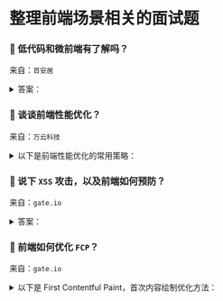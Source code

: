 # 整理前端场景相关的面试题

### 🔴 低代码和微前端有了解吗？

来自：`百安居`

<details>

<summary>答案：</summary>

#### 低代码

低代码是一种快速开发应用程序的方法，有以下几个特性：

1. **特点**：可视化开发、提高产出速度、降低开发门槛
2. **优势**：提高效率、降低人力成本、易于维护
3. **应用场景**：企业内部管理系统、移动应用开发、数据可视化
4. **数据发展**：随着技术的不断进步，低代码开发平台将越来越智能化，能够自动生成更多的代码，进一步提高开发效率。同时，低代码开发也将与人工智能、大数据等技术相结合，为企业提供更强大的解决方案。

由于我本人对 `formily` 比较了解，所以结合 `formily` 的特性在低代码中发挥的用途，我总结的 `formily` 记录：https://github.com/cgfeel/formily

- 提供了开箱即用的开源低代码编辑器
- 采用 `MVVM` 设计模式，精确渲染，将视图模型抽象出来，然后在 DSL 模板层消费
- 提供领域模型，可以多字段联动，主动、被动受控
- 提供点对点的路径系统，能够在低代码中匹配、筛查特定字段
- 细粒度极高的生命周期，从顶层的表单，到底层的字段，从创建到更新，每一个阶段都有对应生命周期
- 协议驱动，提供 `schema`，可以完美通过 `json` 驱动视图
- 分层架构，主要分为 4 大库
  - `@formily/reactive`：数据记录，状态更新
  - `@formily/core`：模型解析、生命周期
  - `@formily/react`：桥接 `react`，使其拥有调用 `formily` 能力
  - `@formily/antd-v5`：`UI` 库之一，作为模型下的组件库，也可以自定义或适配第三方库

#### 微前端

微前端是一种将前端应用拆分为多个独立小型前端应用的架构模式。

**主要特点**

1. **独立开发**：各个微前端应用可以由不同的团队独立开发，使用不同的技术栈，提高开发效率。
2. **独立部署**：每个微前端应用可以独立部署，不影响其他应用，实现快速迭代。
3. **技术栈无关**：允许在一个项目中集成不同技术栈的应用，增加了技术选型的灵活性。

**优势**

1. **提升开发效率**：团队可以专注于特定的微前端应用，减少开发过程中的冲突和协调成本。
2. **增强可维护性**：较小的代码库更容易理解和维护。
3. **灵活升级**：可以逐步升级单个微前端应用，而无需对整个系统进行大规模升级。

**实现方式**

1. **路由分发**：通过路由将不同的 `URL` 分配给不同的微前端应用，如：`qiankun`、`single-spa`。
2. **组合式应用**：将多个微前端应用组合在一个页面中，通过 `iframe` 进行管理，如：`wujie` 降级模式 `degradee`。
3. **微组件化**：将微前端应用封装成 `web-component`，在主应用中动态加载，如：`micro-app`、`wujie` 默认模式。

我总结的微前端记录：https://github.com/cgfeel/zf-micro-app

</details>

### 🔴 谈谈前端性能优化？

来自：`万云科技`

<details>

<summary>以下是前端性能优化的常用策略：</summary>

前端性能优化的核心目标是提高页面加载速度和用户交互体验。

**1. 代码优化**

- **代码分离与按需加载**：使用代码分离（`Code Splitting`）将代码按需加载，以减小首屏的 `JavaScript` 体积。`Webpack` 等打包工具提供了动态导入（`import`）功能来实现按需加载。
- **减少 `JavaScript` 执行时间**：减少过多的 `JavaScript` 运算和 `DOM` 操作，将计算密集型操作移到 `Web Worker` 或服务器端。

**2. 资源优化**

- **压缩和最小化**：通过压缩 `HTML`、`CSS`、`JavaScript` 来减少资源大小。常用工具包括 `Terser`（`JS`）、`CSSNano`（`CSS`）等。
- **图片优化**：优化图片格式（如 `WebP`）、使用图片懒加载、并适配不同分辨率的设备。
- **使用字体优化**：尽量使用系统字体，或确保自定义字体在加载前不阻塞页面渲染。

**3. 网络优化**

- **使用 `HTTP/2` 或 `HTTP/3`**：`HTTP/2` 支持多路复用和更高效的资源加载，使浏览器能够同时加载多个资源而无需排队。
- **缓存与 `Service Worker`**：利用缓存策略（如 `HTTP` 缓存、`Service Worker` 缓存）来减少重复加载静态资源，提升返回用户的加载速度。
- **内容分发网络（`CDN`）**：通过 `CDN` 加速全球用户的资源加载，减少资源的传输时间。

**4. 页面渲染优化**

- **减少重绘与重排**：避免频繁修改 `DOM`，以减少布局和渲染的消耗。可以通过批量操作 `DOM`，或使用虚拟 `DOM` 技术来降低成本。
- **`CSS` 优化**：将关键 `CSS`（`Critical CSS`）放在页面顶部，其他的 `CSS` 文件可以异步加载，以加快页面的首屏渲染。

**5. 提高交互性能**

- **合理使用事件委托**：对于频繁的 `DOM` 事件（如点击、鼠标移动等），使用事件委托来提升性能，减少事件绑定数量。
- **懒加载非必要资源**：如图像、视频和数据，可以在用户接近相关区域时进行加载，避免一次性加载所有资源的负担。
- **减少首屏加载的 `JavaScript`**：通过 `Tree Shaking` 删除无用代码，并延迟加载非关键代码，以减少加载时间。

**6. 提高体验的优化**

- **优先显示关键内容**：确保首屏重要内容优先加载，尽量缩短用户首次看到页面的时间。
- **合理使用骨架屏与加载动画**：在加载较慢的情况下，使用骨架屏或加载动画来增强用户体验，避免白屏时间过长。

这些策略可以综合运用，具体选择需根据项目实际需求和用户设备、网络情况来决定。

</details>

### 🔴 说下 `XSS` 攻击，以及前端如何预防？

来自：`gate.io`

<details>

<summary>答案：</summary>

#### `XSS`（跨站脚本攻击）概述

`XSS` 攻击是一种常见的网络安全漏洞，攻击者通过在目标网站中注入恶意脚本（通常是 `JavaScript`），来获取用户的敏感信息（如登录凭证、个人信息等）或者执行其他恶意操作。这些恶意脚本会在用户的浏览器中执行，而用户往往是在正常访问目标网站的过程中被攻击。

**攻击类型有 3 个**

- **存储型 `XSS`**：攻击者将恶意脚本存储在目标服务器上，例如在网站的评论区、留言板等可以存储用户输入内容的地方。当其他用户访问包含恶意脚本的页面时，浏览器会加载并执行这些脚本。例如，攻击者在一个论坛的评论中插入一段恶意 `JavaScript` 代码，当其他用户查看该评论时，代码就会执行，可能会窃取用户的登录信息。
- **反射型 `XSS`**：攻击者构造一个带有恶意脚本的 `URL`，诱使用户点击。当用户访问这个 `URL` 时，服务器会将恶意脚本反射回用户的浏览器并执行。比如，攻击者通过电子邮件等方式发送一个包含恶意脚本的链接，用户点击链接后，服务器会将脚本返回给浏览器执行。
- **`DOM` - `based XSS`**：这种类型的 `XSS` 是基于文档对象模型（`DOM`）的。攻击者利用网站前端 `JavaScript` 代码中的漏洞，通过修改 `DOM` 树来执行恶意脚本。例如，网站的某个 `JavaScript` 函数在处理用户输入时，没有正确地验证或转义，使得攻击者可以通过操作 `DOM` 来注入并执行恶意脚本。

#### 如何防止 `XSS` 攻击

从以下 4 个方面避免 `XSS` 攻击

**1. 输入验证和过滤：**

- **转义 `HTML` 特殊字符：**：将用户输入中的 `&`、`<`、`>`、`"`、`'` 等特殊字符替换为相应的 `HTML` 实体。
- **输入验证和清理**：对于用户输入的任何内容，如表单输入、`URL` 参数等，都应该进行严格的验证。验证内容包括数据类型、长度、格式等。

转义 `HTML` 特殊字符示例：

```js
function _getProcessedContent(content) {
  return content
    .replace(/&/g, "&amp;")
    .replace(/</g, "&lt;")
    .replace(/>/g, "&gt;")
    .replace(/"/g, "&quot;")
    .replace(/'/g, "&#039;")
    .replace(/`([\S\s]+?)`/g, "<code>$1</code>");
}
```

这样，即使攻击者输入了恶意脚本，在浏览器中也会被当作普通文本显示，而不会被执行。

**2. 输出编码：**

- **`HTML` 编码**：在将数据输出到 `HTML` 页面时，如在显示用户评论、文章内容等情况下，要对数据进行 `HTML` 编码。
- **`JavaScript` 编码**：如果数据是要在 `JavaScript` 代码中使用，一定要进行严格的编码和验证。例如，对于要在 `eval` 函数中使用的数据，会直接执行传入的字符串作为 `JavaScript` 代码。

**3. 安全的 `DOM` 操作：**

- **避免使用危险的 `DOM API`**：如 `document.write` 容易导致 `DOM` - `based XSS` 攻击。
- **正确处理 `DOM` 更新**：在更新 `DOM` 时，要注意使用的数据来源。例如，在使用 `innerHTML` 时，要对插入的内容进行 `HTML` 编码，防止恶意脚本注入。对于通过 `addEventListener` 等方式添加的事件处理函数，也要注意防止恶意脚本通过事件参数等途径注入。

**4. 借助安全策略和现有的库：**

- **使用 `CSP`（内容安全策略）**：通过 `HTTP` 头部设置内容安全策略，限制可以执行的脚本类型及来源。
- **使用库和框架的内置安全功能**：利用 `React`、`Vue` 等现代框架中的内置功能自动处理和防范 `XSS` 攻击。

#### `React` 怎么防止 `XSS` 的

**`React` 对 `XSS` 的自动防御机制：**

- **自动转义**：`React` 在渲染过程中有自动转义机制。将数据渲染到 `DOM` 中（例如，通过 `{}` 语法将一个变量渲染到 `JSX` 组件内部），`React` 会自动对数据中的特殊字符进行转义。
- **使用虚拟 `DOM`（`Virtual DOM`）**：`React` 使用虚拟 `DOM` 来更新真实 `DOM`。在虚拟 `DOM` 的比较和更新过程中，`React` 会对要更新的数据进行安全检查。它不会盲目地将数据直接更新到真实 `DOM` 中，而是先在虚拟 `DOM` 层面进行处理。这种机制减少了直接操作真实 `DOM` 可能带来的安全风险，因为恶意脚本很难直接绕过虚拟 `DOM` 的检查而插入到真实 `DOM` 中执行。

**开发者的最佳实践：**

- **避免使用 `dangerouslySetInnerHTML`**：这是一个容易引入 `XSS` 风险的属性。只有在绝对必要的情况下才使用它，并且在使用时，要确保传递给 `__html` 属性的值是经过严格安全处理的。
- **验证和过滤用户输入**：与其他开发场景一样，在 `React` 中也要对用户输入进行验证和过滤。在组件的 `state` 或者 `props` 接收用户输入数据的地方，要进行严格的验证。
- **安全的组件通信和数据传递**：当父组件将数据传递给子组件作为 `props` 时，要保证数据是经过验证和安全处理的。同样，在使用 `context` 等高级特性进行数据共享时，也要注意数据的来源和安全性，防止恶意数据在组件之间传播并导致 `XSS` 攻击。

</details>

### 🔴 前端如何优化 `FCP`？

来自：`gate.io`

<details>

<summary>以下是 First Contentful Paint，首次内容绘制优化方法：</summary>

#### 一、优化资源加载

**1. 代码拆分（`Code Splitting`）**

将大型的 `JavaScript` 代码库拆分成多个较小的模块，按需加载。这样浏览器就不用一次性下载和解析大量代码，而是根据用户的交互或者页面的初始呈现需求逐步获取所需代码，能有效减少首次页面加载时的资源量，加快 `FCP` 的时间。

示例：

在使用 `webpack` 等构建工具时，可以利用其动态导入（`import()`）功能实现代码拆分。比如一个电商网站，有商品列表展示模块、购物车模块、用户登录模块等，可以把这些模块对应的代码分别拆分出来，当用户访问商品列表页面时，先只加载商品列表展示相关的代码，等用户点击进入购物车页面时再加载购物车模块代码。

**2. 优化 `CSS` 和 `JavaScript` 加载顺序**

通常将关键的 `CSS` 样式表放在页面头部加载，这样浏览器可以尽早开始渲染页面样式，避免出现页面无样式的 “白屏” 阶段，进而加快首次内容绘制。对于 `JavaScript`，除非是页面初始化必须依赖的脚本，否则尽量放在页面底部加载，防止 `JavaScript` 解析阻塞页面渲染进程，影响 `FCP`。

在 HTML 文件中，像下面这样安排资源加载顺序：

```html
<!DOCTYPE html>
<html lang="en">
  <head>
    <link rel="stylesheet" href="styles.css" />
    <!-- 关键 CSS 优先加载 -->
  </head>
  <body>
    <!-- 页面内容主体 -->
    <script src="main.js"></script>
    <!-- 非关键 JavaScript 放底部 -->
  </body>
</html>
```

**3. 懒加载（`Lazy Loading`）**

针对图片、视频等多媒体资源以及页面下方的一些非关键内容采用懒加载机制。即这些资源在页面初始加载时不会被下载，只有当它们进入浏览器的可视区域时才会按需加载，从而减少首次页面加载时的资源请求数量，提升 `FCP` 速度。

对于图片，可以使用 `HTML5` 的 `data-*` 属性结合 `JavaScript` 来实现懒加载。例如：

```html
<img data-src="large-image.jpg" alt="示例图片" class="lazyload" />
```

然后通过 `JavaScript` 监听页面滚动等事件，当图片元素进入可视区域时，将 `data-src` 属性的值赋给 `src` 属性，触发图片的加载：

```js
// 以下代码只做演示，没有考虑节流，生成环境请勿直接使用
const lazyImages = document.querySelectorAll(".lazyload");
const lazyLoad = function () {
  lazyImages.forEach((image) => {
    if (
      image.getBoundingClientRect().top < window.innerHeight &&
      image.getBoundingClientRect().bottom > 0
    ) {
      image.src = image.dataset.src;
      image.classList.remove("lazyload");
    }
  });
};
window.addEventListener("scroll", lazyLoad);
window.addEventListener("load", lazyLoad);
```

#### 二、优化网络请求

**1. 压缩资源**

对 `CSS`、`JavaScript`、`HTML` 等文件进行压缩，去除多余的空格、注释等冗余信息，减小文件体积，加快网络传输速度，使浏览器能更快获取资源并进行页面渲染，有助于优化 `FCP`。

在构建项目时，使用工具如 `UglifyJS` 对 `JavaScript` 文件进行压缩，使用 `cssnano` 对 `CSS` 文件进行压缩，同时 `HTML` 文件也可以通过相关构建插件来压缩，例如在基于 `Node.js` 的项目中，通过配置 `html-webpack-plugin` 可以在打包时自动压缩 `HTML` 文件。

**2. 使用 `CDN`（`Content Delivery Network`）**

将静态资源（如图片、脚本、样式表等）分发到多个地理位置的服务器节点上，当用户访问页面时，浏览器可以从距离用户最近的服务器获取资源，大大缩短了资源的传输时间，能有效加快页面首次内容绘制的速度。

对于一些常用的前端库，像 `jQuery`，可以使用其官方提供的 `CDN` 链接来加载：

```js
<script src="https://code.jquery.com/jquery-3.6.0.min.js"></script>
```

同时，企业自己的网站也可以部署 CDN 来存放自己的静态资源，比如图片、样式文件等。

**3. 减少 `HTTP` 请求数量**

每一个 `HTTP` 请求都会有一定的开销，包括建立连接、发送请求头、等待响应等时间成本。通过合并 `CSS` 和 `JavaScript` 文件、使用雪碧图（`CSS Sprite`）等方式减少请求次数，从而加快页面加载速度，改善 `FCP`。

如果有多个小的 `CSS` 文件，可以使用构建工具将它们合并成一个大的 `CSS` 文件；对于页面中用到的多个小图标，可以通过工具将它们整合到一张雪碧图中，然后利用 `CSS` 的 `background-position` 属性来定位显示不同的图标，减少图标对应的单独 `HTTP` 请求。

#### 三、优化页面结构与渲染

**1. 精简 `HTML` 结构**

保持 `HTML` 页面结构简洁，去除不必要的标签嵌套和多余的元素，让浏览器能更快地解析和渲染页面内容，有助于缩短首次内容绘制时间。

避免像下面这样过度嵌套的 HTML 结构：

```html
<div>
  <div>
    <p><span>这是一段文本</span></p>
  </div>
</div>
```

可以简化为：

```html
<p>这是一段文本</p>
```

**2. 避免重排（`Reflow`）和重绘（`Repaint`）**

当页面元素的布局（尺寸、位置等）或样式（颜色、背景等）发生改变时，浏览器会进行重新布局（重排）和重新绘制（重绘）操作，这些操作会消耗一定的性能，影响 `FCP`。尽量减少不必要的元素样式和布局的频繁变动，通过改变类名应用预定义的样式变化、使用 `transform` 和 `opacity` 等属性来实现动画效果等方式来降低重排和重绘的频率。

如果要实现一个元素的隐藏动画，不要使用 `display: none`（会引起重排和重绘），而是使用 `opacity: 0` 结合 `visibility: hidden` 以及 `transition` 属性来实现平滑的隐藏效果，减少对页面渲染性能的影响。

**3. 使用浏览器缓存**

合理设置浏览器缓存策略，让浏览器对已经访问过的静态资源（如 `CSS`、`JavaScript`、图片等）进行缓存，下次访问同一页面或者相关页面时，就可以直接从本地缓存中获取资源，无需再次发起网络请求，从而加快页面加载速度，优化 `FCP`。

在服务器端，可以通过设置 `HTTP` 响应头来控制缓存，比如：

```bash
Cache-Control: max-age=3600, public
```

这表示资源可以被客户端（浏览器）缓存，有效期为 1 小时（3600 秒），并且可以被多个用户共享缓存（`public` 表示公共缓存）。

通过综合运用上述这些优化方法，可以有效提升前端 `FCP` 性能，让用户能更快地看到页面的首次内容呈现，改善用户体验。

</details>
